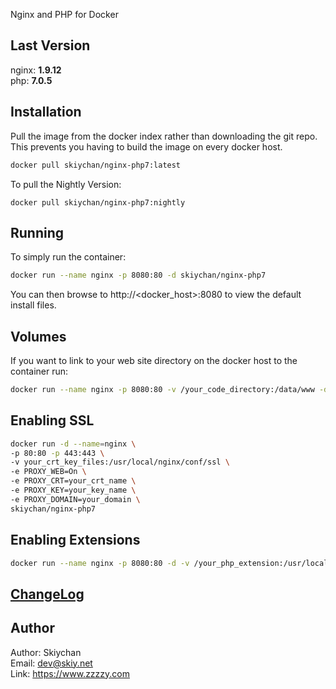 Nginx and PHP for Docker

## Last Version
nginx: **1.9.12**   
php:   **7.0.5**

## Installation
Pull the image from the docker index rather than downloading the git repo. This prevents you having to build the image on every docker host.
```sh
docker pull skiychan/nginx-php7:latest
```

To pull the Nightly Version:   
```
docker pull skiychan/nginx-php7:nightly
```

## Running
To simply run the container:
```sh
docker run --name nginx -p 8080:80 -d skiychan/nginx-php7
```
You can then browse to http://\<docker_host\>:8080 to view the default install files.

## Volumes
If you want to link to your web site directory on the docker host to the container run:
```sh
docker run --name nginx -p 8080:80 -v /your_code_directory:/data/www -d skiychan/nginx-php7
```

## Enabling SSL
```sh
docker run -d --name=nginx \
-p 80:80 -p 443:443 \
-v your_crt_key_files:/usr/local/nginx/conf/ssl \
-e PROXY_WEB=On \
-e PROXY_CRT=your_crt_name \
-e PROXY_KEY=your_key_name \
-e PROXY_DOMAIN=your_domain \
skiychan/nginx-php7
```

## Enabling Extensions
```sh
docker run --name nginx -p 8080:80 -d -v /your_php_extension:/usr/local/php/etc/php.d skiychan/nginx-php7
```

## [ChangeLog](changelogs.md)
  

## Author
Author: Skiychan    
Email:  dev@skiy.net       
Link:   https://www.zzzzy.com
